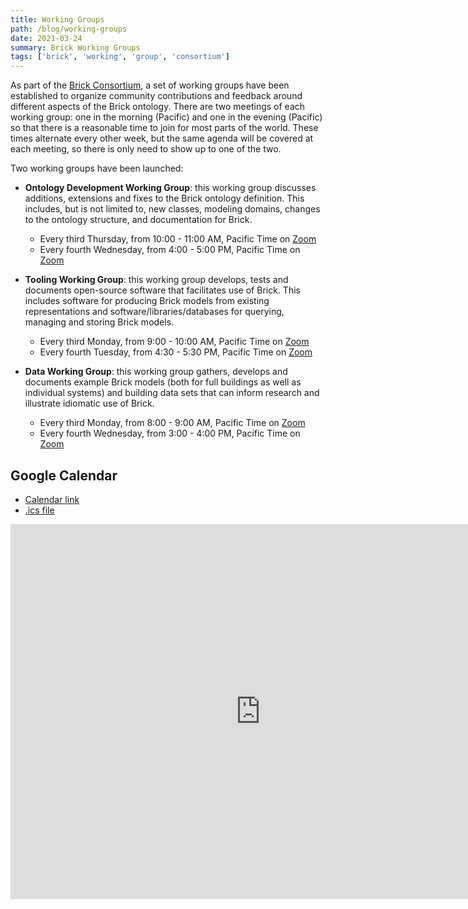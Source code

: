 ```yaml
---
title: Working Groups
path: /blog/working-groups
date: 2021-03-24
summary: Brick Working Groups
tags: ['brick', 'working', 'group', 'consortium']
---
```


As part of the [Brick Consortium](/consortium), a set of working groups have been established to organize community contributions and feedback around different aspects of the Brick ontology.
There are two meetings of each working group: one in the morning (Pacific) and one in the evening (Pacific) so that there is a reasonable time to join for most parts of the world. These times alternate every other week, but the same agenda will be covered at each meeting, so there is only need to show up to one of the two.

Two working groups have been launched:

- **Ontology Development Working Group**: this working group discusses additions, extensions and fixes to the Brick ontology definition. This includes, but is not limited to, new classes, modeling domains, changes to the ontology structure, and documentation for Brick.
    - Every third Thursday, from 10:00 - 11:00 AM, Pacific Time on [Zoom](https://mines.zZoomoom.us/j/96983354945?pwd=cGJ5OWpTRnplandlOFQyd2tKWXB1UT09)
    - Every fourth Wednesday, from 4:00 - 5:00 PM, Pacific Time on [Zoom](https://mines.zoom.us/j/96983354945?pwd=cGJ5OWpTRnplandlOFQyd2tKWXB1UT09)

- **Tooling Working Group**: this working group develops, tests and documents open-source software that facilitates use of Brick. This includes software for producing Brick models from existing representations and software/libraries/databases for  querying, managing and storing Brick models.
    - Every third Monday, from 9:00 - 10:00 AM, Pacific Time on [Zoom](https://mines.zoom.us/j/96983354945?pwd=cGJ5OWpTRnplandlOFQyd2tKWXB1UT09)
    - Every fourth Tuesday, from 4:30 - 5:30 PM, Pacific Time on [Zoom](https://mines.zoom.us/j/96983354945?pwd=cGJ5OWpTRnplandlOFQyd2tKWXB1UT09)

- **Data Working Group**: this working group gathers, develops and documents example Brick models (both for full buildings as well as individual systems) and building data sets that can inform research and illustrate idiomatic use of Brick.
    - Every third Monday, from 8:00 - 9:00 AM, Pacific Time on [Zoom](https://mines.zoom.us/j/96983354945?pwd=cGJ5OWpTRnplandlOFQyd2tKWXB1UT09)
    - Every fourth Wednesday, from 3:00 - 4:00 PM, Pacific Time on [Zoom](https://mines.zoom.us/j/96983354945?pwd=cGJ5OWpTRnplandlOFQyd2tKWXB1UT09)


## Google Calendar

- [Calendar link](https://calendar.google.com/calendar/embed?src=vrjj76hu51bjue824bdo7ujucg%40group.calendar.google.com)
- [.ics file](https://calendar.google.com/calendar/ical/vrjj76hu51bjue824bdo7ujucg%40group.calendar.google.com/public/basic.ics)

<iframe src="https://calendar.google.com/calendar/embed?src=vrjj76hu51bjue824bdo7ujucg%40group.calendar.google.com" style="border: 0" width="800" height="600" frameborder="0" scrolling="no"></iframe>
